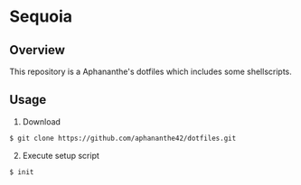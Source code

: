 # Sequoia

## Overview

This repository is a Aphananthe's dotfiles which includes some shellscripts.

## Usage

1. Download

```bash
$ git clone https://github.com/aphananthe42/dotfiles.git
```

2. Execute setup script

```bash
$ init
```
